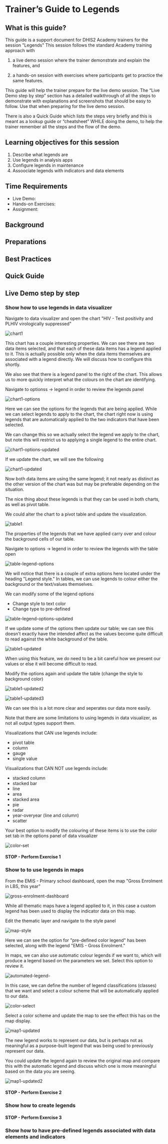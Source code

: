 # Trainer’s Guide to Legends

## What is this guide?

This guide is a support document for DHIS2 Academy trainers for the session "Legends" This session follows the standard Academy training approach with 

1. a live demo session where the trainer demonstrate and explain the features, and 
   
2. a hands-­on session with exercises where participants get to practice the same features.

This guide will help the trainer​ prepare​​ for the live demo session. The “Live Demo step by step” section has a detailed walkthrough of all the steps to demonstrate with explanations and screenshots that should be easy to follow. Use that when preparing for the live demo session.

There is also a Quick Guide which lists the steps very briefly and this is meant as a lookup guide or “cheatsheet” WHILE doing the demo, to help the trainer remember all the steps and the flow of the demo.

## Learning objectives for this session

1. Describe what legends are
2. Use legends in analysis apps
3. Configure legends in maintenance
4. Assoociate legends with indicators and data elements

## Time Requirements

- Live Demo: 
- Hands-on Exercises: 
- Assignment: 

## Background


## Preparations



## Best Practices


## Quick Guide



## Live Demo step by step

### Show how to use legends in data visualizer

Navigate to data visualizer and open the chart "HIV - Test positivity and PLHIV virologically suppressed"

![chart1](images/legends/chart1.png)

This chart has a couple interesting properties. We can see there are two data items selected, and that each of these data items has a legend applied to it. This is actually possible only when the data items themselves are associated with a legend directly. We will discuss how to configure this shortly. 

We also see that there is a legend panel to the right of the chart. This allows us to more quickly interpret what the colours on the chart are identifying.

Navigate to optionss -> legend in order to review the legends panel

![chart1-options](images/legends/chart1-options.png)

Here we can see the options for the legends that are being applied. While we can select legends to apply to the chart, the chart right now is using legends that are automatically applied to the two indicators that have been selected.

We can change this so we actually select the legend we apply to the chart, but note this will restrict us to applying a single legend to the entire chart.

![chart1-options-updated](images/legends/chart1-options-updated.png)

If we update the chart, we will see the following

![chart1-updated](images/legends/chart1-updated.png)

Now both data items are using the same legend; it not nearly as distinct as the other version of the chart was but may be preferable depending on the situation.

The nice thing about these legends is that they can be used in both charts, as well as pivot table.

We could alter the chart to a pivot table and update the visualization.

![table1](images/legends/table1.png)

The properties of the legends that we have applied carry over and colour the background cells of our 
table. 

Navigate to options -> legend in order to review the legends with the table open

![table-legend-options](images/legends/table-legend-options.png)

We will notice that there is a couple of extra options here located under the heading "Legend style." In tables, we can use legends to colour either the background or the text/values themselves. 

We can modify some of the legend options

- Change style to text color
- Change type to pre-defined

![table-legend-options-updated](images/legends/table-legend-options-updated.png)

If we update some of the options then update our table; we can see this doesn't exactly have the intended affect as the values become quite difficult to read against the white background of the table.

![table1-updated](images/legends/table1-updated.png)

When using this feature, we do need to be a bit careful how we present our values or else it will become difficult to read.

Modify the options again and update the table (change the style to background color)

![table1-updated2](images/legends/table1-updated2.png)

![table1-updated3](images/legends/table1-updated3.png)

We can see this is a lot more clear and seperates our data more easily.

Note that there are some limitations to using legends in data visualizer, as not all output types support them. 

Visualizations that CAN use legends include:
- pivot table
- column
- gauge
- single value

Visualizations that CAN NOT use legends include:

- stacked column
- stacked bar
- line
- area
- stacked area
- pie
- radar
- year-overyear (line and column)
- scatter

Your best option to modify the colouring of these items is to use the color set tab in the options panel of data visualizer

![color-set](images/legends/color-set.png)

#### STOP - Perform Exercise 1

### Show to to use legends in maps

From the EMIS - Primary school dashboard, open the map "Gross Enrolment in LBS, this year"

![gross-enrolment-dashboard](images/legends/gross-enrolment-dashboard.png)

While all thematic maps have a legend applied to it, in this case a custom legend has been used to display the indicator data on this map.

Edit the thematic layer and navigate to the style panel

![map-style](images/legends/map-style.png)

Here we can see the option for "pre-defined color legend" has been selected, along with the legend "EMIS - Gross Enrolment."

In maps, we can also use automatic colour legends if we want to, which will produce a legend based on the parameters we set. Select this option to review it. 

![automated-legend-](images/legends/automated-legend.png)

In this case, we can define the number of legend classifications (classes) that we want and select a colour scheme that will be automatically applied to our data.

![color-select](images/legends/color-select.png)


Select a color scheme and update the map to see the effect this has on the map display.

![map1-updated](images/legends/map1-updated.png)

The new legend works to represent our data, but is perhaps not as meaningful as a purpose-built legend that was being used to previously represent our data. 

You could update the legend again to review the original map and compare this with the automatic legend and discuss which one is more meaningful based on the data you are seeing.

![map1-updated2](images/legends/map1-updated2.png)

#### STOP - Perform Exercise 2

### Show how to create legends

#### STOP - Perform Exercise 3

### Show how to have pre-defined legends associated with data elements and indicators